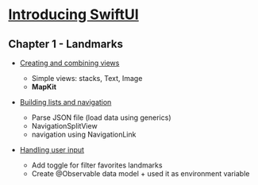 # [Introducing SwiftUI](https://developer.apple.com/tutorials/swiftui/)

## Chapter 1 - Landmarks
* [Creating and combining views](https://developer.apple.com/tutorials/swiftui/creating-and-combining-views)
    * Simple views: stacks, Text, Image
    * **MapKit**
* [Building lists and navigation](https://developer.apple.com/tutorials/swiftui/building-lists-and-navigation)
    * Parse JSON file (load data using generics)
    * NavigationSplitView
    * navigation using NavigationLink
    
* [Handling user input](https://developer.apple.com/tutorials/swiftui/handling-user-input)
    * Add toggle for filter favorites landmarks
    * Create @Observable data model + used it as environment variable
    